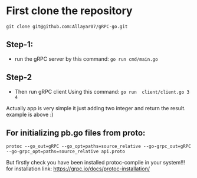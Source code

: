 # First clone the repository
```git clone git@github.com:Allayar07/gRPC-go.git```
## Step-1:
* run the gRPC server by this command: ```go run cmd/main.go```
## Step-2
* Then run gRPC client Using this command: ```go run  client/client.go 3 4```


Actually app is very simple it just adding two integer and return the result. example is above :)

## For initializing pb.go files from proto: 
```protoc --go_out=gRPC --go_opt=paths=source_relative --go-grpc_out=gRPC --go-grpc_opt=paths=source_relative api.proto```

But firstly check you have been installed protoc-compile in your system!!! for installation link: https://grpc.io/docs/protoc-installation/
